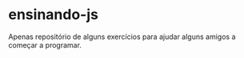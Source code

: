 # ensinando-js
Apenas repositório de alguns exercícios para ajudar alguns amigos a começar a programar.

